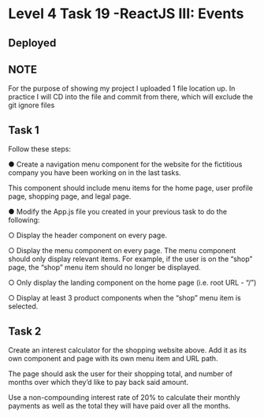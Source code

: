# Level 4 Task 19 -ReactJS III: Events

## Deployed



## NOTE

For the purpose of showing my project I uploaded 1 file location up. In practice I will CD into the file and commit from there, which will exclude the git ignore files

## Task 1

Follow these steps:

● Create a navigation menu component for the website for the fictitious company you have been working on in the last tasks. 

This component should include menu items for the home page, user profile page, shopping page, and legal page.

● Modify the App.js file you created in your previous task to do the following:

○ Display the header component on every page.

○ Display the menu component on every page. The menu component should only display relevant items. For example, if the user is on the “shop” page, the “shop” menu item should no longer be displayed.

○ Only display the landing component on the home page (i.e. root URL - “/”)

○ Display at least 3 product components when the “shop” menu item is selected.

## Task 2

Create an interest calculator for the shopping website above. Add it as its own component and page with its own menu item and URL path.

The page should ask the user for their shopping total, and number of months over which they’d like to pay back said amount.

Use a non-compounding interest rate of 20% to calculate their monthly payments as well as the total they will have paid over all the months.